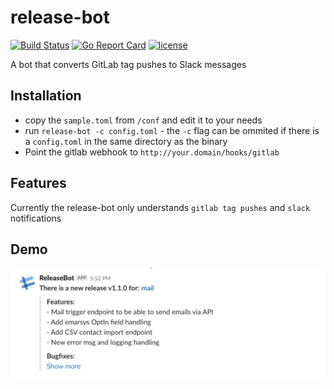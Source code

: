 # release-bot

[![Build Status](https://img.shields.io/travis/karriereat/release-bot.svg?style=flat-square)](https://travis-ci.org/karriereat/release-bot)
[![Go Report Card](https://goreportcard.com/badge/github.com/karriereat/release-bot?style=flat-square)](https://goreportcard.com/report/github.com/karriereat/release-bot)
[![license](https://img.shields.io/badge/license-Apache%202.0-brightgreen.svg?style=flat-square)](https://github.com/karriereat/release-bot/blob/master/LICENSE)

A bot that converts GitLab tag pushes to Slack messages


## Installation
- copy the `sample.toml` from `/conf` and edit it to your needs
- run `release-bot -c config.toml` - the `-c` flag can be ommited if there is a `config.toml` in the same directory as the binary
- Point the gitlab webhook to `http://your.domain/hooks/gitlab`


## Features
Currently the release-bot only understands `gitlab tag pushes` and `slack` notifications


## Demo
![Message Example](assets/example-message.png)
